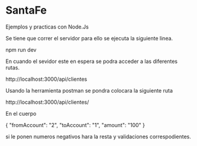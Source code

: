 # SantaFe
Ejemplos y practicas con Node.Js
 

 Se tiene que correr el servidor para ello se ejecuta la siguiente linea.

 npm run dev

 En cuando el sevidor este en espera se podra acceder a las diferentes rutas.

 http://localhost:3000/api/clientes
 
 Usando la herramienta postman se pondra colocara la siguiente ruta

 http://localhost:3000/api/clientes/

En el cuerpo 

{
   "fromAccount": "2",
   "toAccount": "1",
   "amount": "100"
}

si le ponen numeros negativos hara la resta y validaciones correspodientes.

